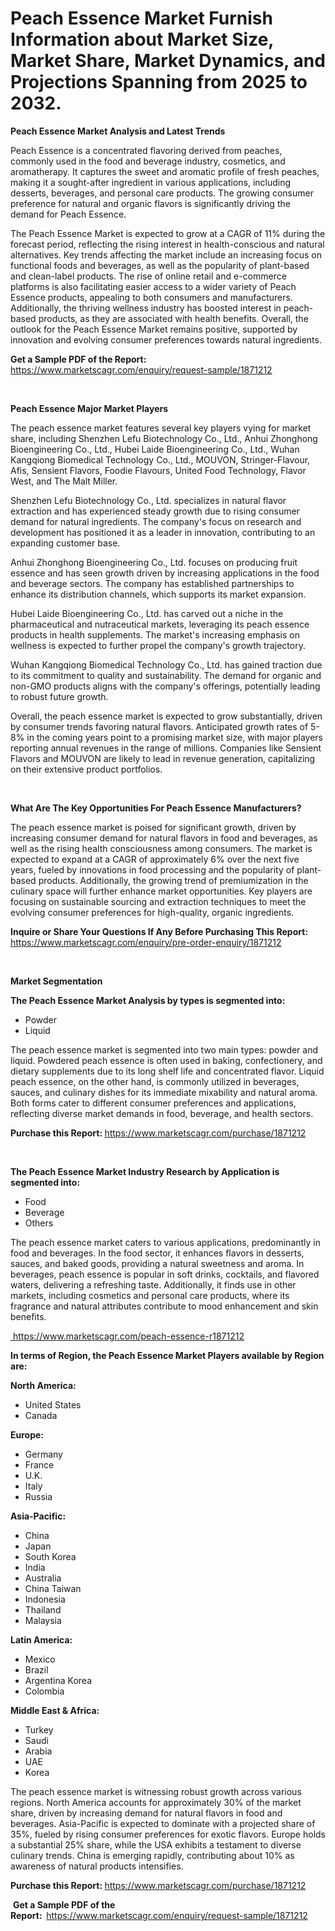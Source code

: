 <p><h1>Peach Essence Market Furnish Information about Market Size, Market Share, Market Dynamics, and Projections Spanning from 2025 to 2032.</h1></p><p><strong>Peach Essence Market Analysis and Latest Trends</strong></p>
<p><p>Peach Essence is a concentrated flavoring derived from peaches, commonly used in the food and beverage industry, cosmetics, and aromatherapy. It captures the sweet and aromatic profile of fresh peaches, making it a sought-after ingredient in various applications, including desserts, beverages, and personal care products. The growing consumer preference for natural and organic flavors is significantly driving the demand for Peach Essence.</p><p>The Peach Essence Market is expected to grow at a CAGR of 11% during the forecast period, reflecting the rising interest in health-conscious and natural alternatives. Key trends affecting the market include an increasing focus on functional foods and beverages, as well as the popularity of plant-based and clean-label products. The rise of online retail and e-commerce platforms is also facilitating easier access to a wider variety of Peach Essence products, appealing to both consumers and manufacturers. Additionally, the thriving wellness industry has boosted interest in peach-based products, as they are associated with health benefits. Overall, the outlook for the Peach Essence Market remains positive, supported by innovation and evolving consumer preferences towards natural ingredients.</p></p>
<p><strong>Get a Sample PDF of the Report:&nbsp;</strong> <a href="https://www.marketscagr.com/enquiry/request-sample/1871212?utm_campaign=2529&utm_medium=2&utm_source=Github&utm_content=ia&utm_term=16042025&utm_id=peach-essence">https://www.marketscagr.com/enquiry/request-sample/1871212</a></p>
<p>&nbsp;</p>
<p><strong>Peach Essence Major Market Players</strong></p>
<p><p>The peach essence market features several key players vying for market share, including Shenzhen Lefu Biotechnology Co., Ltd., Anhui Zhonghong Bioengineering Co., Ltd., Hubei Laide Bioengineering Co., Ltd., Wuhan Kangqiong Biomedical Technology Co., Ltd., MOUVON, Stringer-Flavour, Afis, Sensient Flavors, Foodie Flavours, United Food Technology, Flavor West, and The Malt Miller.</p><p>Shenzhen Lefu Biotechnology Co., Ltd. specializes in natural flavor extraction and has experienced steady growth due to rising consumer demand for natural ingredients. The company's focus on research and development has positioned it as a leader in innovation, contributing to an expanding customer base.</p><p>Anhui Zhonghong Bioengineering Co., Ltd. focuses on producing fruit essence and has seen growth driven by increasing applications in the food and beverage sectors. The company has established partnerships to enhance its distribution channels, which supports its market expansion.</p><p>Hubei Laide Bioengineering Co., Ltd. has carved out a niche in the pharmaceutical and nutraceutical markets, leveraging its peach essence products in health supplements. The market's increasing emphasis on wellness is expected to further propel the company's growth trajectory.</p><p>Wuhan Kangqiong Biomedical Technology Co., Ltd. has gained traction due to its commitment to quality and sustainability. The demand for organic and non-GMO products aligns with the company's offerings, potentially leading to robust future growth.</p><p>Overall, the peach essence market is expected to grow substantially, driven by consumer trends favoring natural flavors. Anticipated growth rates of 5-8% in the coming years point to a promising market size, with major players reporting annual revenues in the range of millions. Companies like Sensient Flavors and MOUVON are likely to lead in revenue generation, capitalizing on their extensive product portfolios.</p></p>
<p>&nbsp;</p>
<p><strong>What Are The Key Opportunities For Peach Essence Manufacturers?</strong></p>
<p><p>The peach essence market is poised for significant growth, driven by increasing consumer demand for natural flavors in food and beverages, as well as the rising health consciousness among consumers. The market is expected to expand at a CAGR of approximately 6% over the next five years, fueled by innovations in food processing and the popularity of plant-based products. Additionally, the growing trend of premiumization in the culinary space will further enhance market opportunities. Key players are focusing on sustainable sourcing and extraction techniques to meet the evolving consumer preferences for high-quality, organic ingredients.</p></p>
<p><strong>Inquire or Share Your Questions If Any Before Purchasing This Report:</strong> <a href="https://www.marketscagr.com/enquiry/pre-order-enquiry/1871212?utm_campaign=2529&utm_medium=2&utm_source=Github&utm_content=ia&utm_term=16042025&utm_id=peach-essence">https://www.marketscagr.com/enquiry/pre-order-enquiry/1871212</a></p>
<p>&nbsp;</p>
<p><strong>Market Segmentation</strong></p>
<p><strong>The Peach Essence Market Analysis by types is segmented into:</strong></p>
<p><ul><li>Powder</li><li>Liquid</li></ul></p>
<p><p>The peach essence market is segmented into two main types: powder and liquid. Powdered peach essence is often used in baking, confectionery, and dietary supplements due to its long shelf life and concentrated flavor. Liquid peach essence, on the other hand, is commonly utilized in beverages, sauces, and culinary dishes for its immediate mixability and natural aroma. Both forms cater to different consumer preferences and applications, reflecting diverse market demands in food, beverage, and health sectors.</p></p>
<p><strong>Purchase this Report:&nbsp;</strong><a href="https://www.marketscagr.com/purchase/1871212?utm_campaign=2529&utm_medium=2&utm_source=Github&utm_content=ia&utm_term=16042025&utm_id=peach-essence">https://www.marketscagr.com/purchase/1871212</a></p>
<p>&nbsp;</p>
<p><strong>The Peach Essence Market Industry Research by Application is segmented into:</strong></p>
<p><ul><li>Food</li><li>Beverage</li><li>Others</li></ul></p>
<p><p>The peach essence market caters to various applications, predominantly in food and beverages. In the food sector, it enhances flavors in desserts, sauces, and baked goods, providing a natural sweetness and aroma. In beverages, peach essence is popular in soft drinks, cocktails, and flavored waters, delivering a refreshing taste. Additionally, it finds use in other markets, including cosmetics and personal care products, where its fragrance and natural attributes contribute to mood enhancement and skin benefits.</p></p>
<p><a href="https://www.marketscagr.com/peach-essence-r1871212?utm_campaign=2529&utm_medium=2&utm_source=Github&utm_content=ia&utm_term=16042025&utm_id=peach-essence">&nbsp;https://www.marketscagr.com/peach-essence-r1871212</a></p>
<p><strong>In terms of Region, the Peach Essence Market Players available by Region are:</strong></p>
<p>
    <p> <strong> North America: </strong>
        <ul>
            <li>United States</li>
            <li>Canada</li>
        </ul>
        </p> 
    <p> <strong> Europe: </strong>
        <ul>
            <li>Germany</li>
            <li>France</li>
            <li>U.K.</li>
            <li>Italy</li>
            <li>Russia</li>
        </ul>
        </p> 
    <p> <strong> Asia-Pacific: </strong>
        <ul>
            <li>China</li>
            <li>Japan</li>
            <li>South Korea</li>
            <li>India</li>
            <li>Australia</li>
            <li>China Taiwan</li>
            <li>Indonesia</li>
            <li>Thailand</li>
            <li>Malaysia</li>
        </ul>
        </p> 
    <p> <strong> Latin America: </strong>
        <ul>
            <li>Mexico</li>
            <li>Brazil</li>
            <li>Argentina Korea</li>
            <li>Colombia</li>
        </ul>
        </p> 
    <p> <strong> Middle East & Africa: </strong>
        <ul>
            <li>Turkey</li>
            <li>Saudi</li>
            <li>Arabia</li>
            <li>UAE</li>
            <li>Korea</li>
        </ul>
    </p>
    </p>
<p><p>The peach essence market is witnessing robust growth across various regions. North America accounts for approximately 30% of the market share, driven by increasing demand for natural flavors in food and beverages. Asia-Pacific is expected to dominate with a projected share of 35%, fueled by rising consumer preferences for exotic flavors. Europe holds a substantial 25% share, while the USA exhibits a testament to diverse culinary trends. China is emerging rapidly, contributing about 10% as awareness of natural products intensifies.</p></p>
<p><strong>Purchase this Report: </strong><a href="https://www.marketscagr.com/purchase/1871212?utm_campaign=2529&utm_medium=2&utm_source=Github&utm_content=ia&utm_term=16042025&utm_id=peach-essence">https://www.marketscagr.com/purchase/1871212</a></p>
<p>&nbsp;<strong>Get a Sample PDF of the Report:&nbsp;&nbsp;</strong><a href="https://www.marketscagr.com/enquiry/request-sample/1871212?utm_campaign=2529&utm_medium=2&utm_source=Github&utm_content=ia&utm_term=16042025&utm_id=peach-essence">https://www.marketscagr.com/enquiry/request-sample/1871212</a></p>
<p><strong></strong></p>
<p><p></p><p></p><p></p></p>